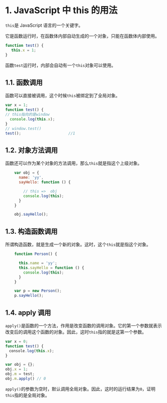 # 1. JavaScript 中 this 的用法

`this`是 JavaScript 语言的一个关键字。

它是函数运行时，在函数体内部自动生成的一个对象，只能在函数体内部使用。

```JavaScript
function test() {
　 this.x = 1;
}
```

函数`test`运行时，内部会自动有一个`this`对象可以使用。

## 1.1. 函数调用

函数可以直接被调用，这个时候`this`被绑定到了全局对象。

```JavaScript
var x = 1;
function test() {
// this指向的是window
  console.log(this.x);
}
// window.test()
test();                     //1
```

## 1.2. 对象方法调用

函数还可以作为某个对象的方法调用，那么`this`就是指这个上级对象。

```JavaScript
    var obj = {
      name: 'yy',
      sayHello: function () {

        // this =>  obj
        console.log(this);
      }
    }

    obj.sayHello();
```

## 1.3. 构造函数调用

所谓构造函数，就是生成一个新的对象。这时，这个`this`就是指这个对象。

```JavaScript
    function Person() {

      this.name = 'yy';
      this.sayHello = function () {
        console.log(this);
      }
    }

    var p = new Person();
    p.sayHello();
```

## 1.4. apply 调用

`apply()`是函数的一个方法，作用是改变函数的调用对象。它的第一个参数就表示改变后的调用这个函数的对象。因此，这时`this`指的就是这第一个参数。

```JavaScript
var x = 0;
function test() {
　console.log(this.x);
}

var obj = {};
obj.x = 1;
obj.m = test;
obj.m.apply() // 0
```

`apply()`的参数为空时，默认调用全局对象。因此，这时的运行结果为`0`，证明`this`指的是全局对象。
